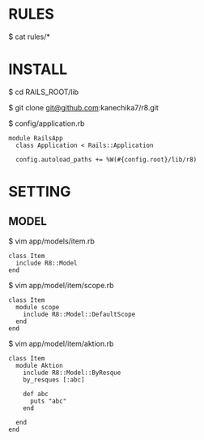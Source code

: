 RULES
================================

  $ cat rules/*


INSTALL
================================

  $ cd RAILS_ROOT/lib

  $ git clone git@github.com:kanechika7/r8.git

  $ config/application.rb

    module RailsApp
      class Application < Rails::Application

      config.autoload_paths += %W(#{config.root}/lib/r8)  



SETTING
================================

MODEL
--------------------------------

  $ vim app/models/item.rb

    class Item
      include R8::Model
    end

  $ vim app/model/item/scope.rb

    class Item
      module scope
        include R8::Model::DefaultScope
      end
    end

  $ vim app/model/item/aktion.rb

    class Item
      module Aktion
        include R8::Model::ByResque
        by_resques [:abc]

        def abc
          puts "abc"
        end

      end
    end
